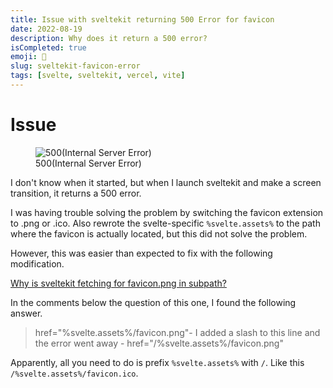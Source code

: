 ```yaml
---
title: Issue with sveltekit returning 500 Error for favicon
date: 2022-08-19
description: Why does it return a 500 error?
isCompleted: true
emoji: 🔨
slug: sveltekit-favicon-error
tags: [svelte, sveltekit, vercel, vite]
---
```


# Issue
<figure>
    <img src="https://user-images.githubusercontent.com/42393004/185533680-e75d4e31-3d0a-479d-8529-721e9ae44858.png"
         alt="500(Internal Server Error)">
    <figcaption>500(Internal Server Error)</figcaption>
</figure>

I don't know when it started, but when I launch sveltekit and make a screen transition, it returns a 500 error.

I was having trouble solving the problem by switching the favicon extension to .png or .ico.
Also rewrote the svelte-specific `%svelte.assets%` to the path where the favicon is actually located, but this did not solve the problem.

However, this was easier than expected to fix with the following modification.

[Why is sveltekit fetching for favicon.png in subpath?](https://stackoverflow.com/questions/71049580/why-is-sveltekit-fetching-for-favicon-png-in-subpath)

In the comments below the question of this one, I found the following answer.
> href="%svelte.assets%/favicon.png"- I added a slash to this line and the error went away - href="/%svelte.assets%/favicon.png"

Apparently, all you need to do is prefix `%svelte.assets%` with `/`. Like this `/%svelte.assets%/favicon.ico`.